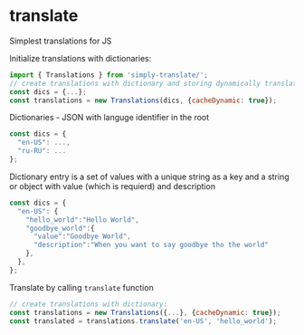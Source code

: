 # translate
Simplest translations for JS

Initialize translations with dictionaries:
```javascript
import { Translations } from 'simply-translate/';
// create translations with dictionary and storing dynamically translated values:
const dics = {...};
const translations = new Translations(dics, {cacheDynamic: true});
```

Dictionaries - JSON with languge identifier in the root
```javascript
const dics = {
  "en-US": ...,
  "ru-RU": ...
};
```

Dictionary entry is a set of values with a unique string as a key and a string or object with value (which is requierd) and description
```javascript
const dics = {
  "en-US": {
    "hello_world":"Hello World",
    "goodbye_world":{
      "value":"Goodbye World",
      "description":"When you want to say goodbye tho the world"
    },
  },
};
```
Translate by calling `translate` function
```javascript
// create translations with dictionary:
const translations = new Translations({...}, {cacheDynamic: true});
const translated = translations.translate('en-US', 'hello_world');
```
